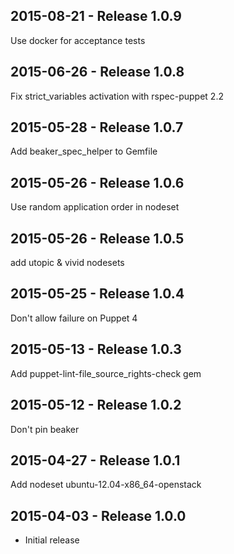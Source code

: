 ## 2015-08-21 - Release 1.0.9

Use docker for acceptance tests

## 2015-06-26 - Release 1.0.8

Fix strict_variables activation with rspec-puppet 2.2

## 2015-05-28 - Release 1.0.7

Add beaker_spec_helper to Gemfile

## 2015-05-26 - Release 1.0.6

Use random application order in nodeset

## 2015-05-26 - Release 1.0.5

add utopic & vivid nodesets

## 2015-05-25 - Release 1.0.4

Don't allow failure on Puppet 4

## 2015-05-13 - Release 1.0.3

Add puppet-lint-file_source_rights-check gem

## 2015-05-12 - Release 1.0.2

Don't pin beaker

## 2015-04-27 - Release 1.0.1

Add nodeset ubuntu-12.04-x86_64-openstack

## 2015-04-03 - Release 1.0.0

- Initial release
